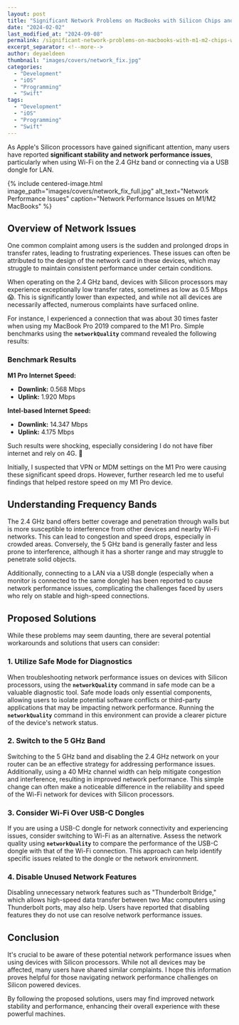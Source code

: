 ```yaml
---
layout: post
title: "Significant Network Problems on MacBooks with Silicon Chips and Proposed Solutions"
date: "2024-02-02"
last_modified_at: "2024-09-08"
permalink: /significant-network-problems-on-macbooks-with-m1-m2-chips-with-proposed-solutions
excerpt_separator: <!--more-->
author: deyaeldeen
thumbnail: "images/covers/network_fix.jpg"
categories: 
  - "Development"
  - "iOS"
  - "Programming"
  - "Swift"
tags:
  - "Development"
  - "iOS"
  - "Programming"
  - "Swift"
---
```


As Apple's Silicon processors have gained significant attention, many users have reported **significant stability and network performance issues**, particularly when using Wi-Fi on the 2.4 GHz band or connecting via a USB dongle for LAN.

<!--more-->

{%
 include centered-image.html 
 image_path="images/covers/network_fix_full.jpg"
 alt_text="Network Performance Issues" 
 caption="Network Performance Issues on M1/M2 MacBooks"
%}

## Overview of Network Issues

One common complaint among users is the sudden and prolonged drops in transfer rates, leading to frustrating experiences. These issues can often be attributed to the design of the network card in these devices, which may struggle to maintain consistent performance under certain conditions.

When operating on the 2.4 GHz band, devices with Silicon processors may experience exceptionally low transfer rates, sometimes as low as 0.5 Mbps 😱. This is significantly lower than expected, and while not all devices are necessarily affected, numerous complaints have surfaced online.

For instance, I experienced a connection that was about 30 times faster when using my MacBook Pro 2019 compared to the M1 Pro. Simple benchmarks using the **`networkQuality`** command revealed the following results:

### Benchmark Results

**M1 Pro Internet Speed:**
- **Downlink:** 0.568 Mbps
- **Uplink:** 1.920 Mbps

**Intel-based Internet Speed:**
- **Downlink:** 14.347 Mbps
- **Uplink:** 4.175 Mbps

Such results were shocking, especially considering I do not have fiber internet and rely on 4G. 🤣

Initially, I suspected that VPN or MDM settings on the M1 Pro were causing these significant speed drops. However, further research led me to useful findings that helped restore speed on my M1 Pro device.

## Understanding Frequency Bands

The 2.4 GHz band offers better coverage and penetration through walls but is more susceptible to interference from other devices and nearby Wi-Fi networks. This can lead to congestion and speed drops, especially in crowded areas. Conversely, the 5 GHz band is generally faster and less prone to interference, although it has a shorter range and may struggle to penetrate solid objects.

Additionally, connecting to a LAN via a USB dongle (especially when a monitor is connected to the same dongle) has been reported to cause network performance issues, complicating the challenges faced by users who rely on stable and high-speed connections.

## Proposed Solutions

While these problems may seem daunting, there are several potential workarounds and solutions that users can consider:

### 1. Utilize Safe Mode for Diagnostics

When troubleshooting network performance issues on devices with Silicon processors, using the **`networkQuality`** command in safe mode can be a valuable diagnostic tool. Safe mode loads only essential components, allowing users to isolate potential software conflicts or third-party applications that may be impacting network performance. Running the **`networkQuality`** command in this environment can provide a clearer picture of the device's network status.

### 2. Switch to the 5 GHz Band

Switching to the 5 GHz band and disabling the 2.4 GHz network on your router can be an effective strategy for addressing performance issues. Additionally, using a 40 MHz channel width can help mitigate congestion and interference, resulting in improved network performance. This simple change can often make a noticeable difference in the reliability and speed of the Wi-Fi network for devices with Silicon processors.

### 3. Consider Wi-Fi Over USB-C Dongles

If you are using a USB-C dongle for network connectivity and experiencing issues, consider switching to Wi-Fi as an alternative. Assess the network quality using **`networkQuality`** to compare the performance of the USB-C dongle with that of the Wi-Fi connection. This approach can help identify specific issues related to the dongle or the network environment.

### 4. Disable Unused Network Features

Disabling unnecessary network features such as "Thunderbolt Bridge," which allows high-speed data transfer between two Mac computers using Thunderbolt ports, may also help. Users have reported that disabling features they do not use can resolve network performance issues.

## Conclusion

It's crucial to be aware of these potential network performance issues when using devices with Silicon processors. While not all devices may be affected, many users have shared similar complaints. I hope this information proves helpful for those navigating network performance challenges on Silicon powered devices. 

By following the proposed solutions, users may find improved network stability and performance, enhancing their overall experience with these powerful machines.